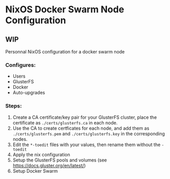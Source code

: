 # NixOS Docker Swarm Node Configuration

## WIP

Personnal NixOS configuration for a docker swarm node 

### Configures:

- Users
- GlusterFS
- Docker
- Auto-upgrades

### Steps:

1. Create a CA certificate/key pair for your GlusterFS cluster, place the certificate as `./certs/glusterfs.ca` in each node.
2. Use the CA to create certficates for each node, and add them as `./certs/glusterfs.pem` and `./certs/glusterfs.key` in the corresponding nodes.
3. Edit the `*-toedit` files with your values, then rename them without the `-toedit`
4. Apply the nix configuration
5. Setup the GlusterFS pools and volumes (see https://docs.gluster.org/en/latest/)
6. Setup Docker Swarm
